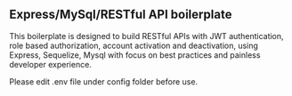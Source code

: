 ## Express/MySql/RESTful API boilerplate

This boilerplate is designed to build RESTful APIs with JWT authentication, role based authorization, account activation and deactivation,  using Express,  Sequelize, Mysql with focus on best practices and painless developer experience.

Please edit .env file under config folder before use.


